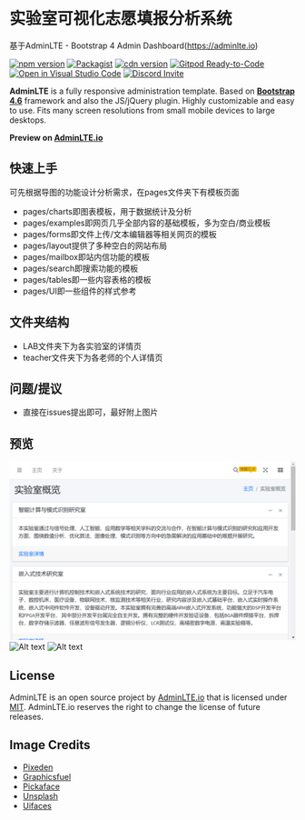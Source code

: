 # 实验室可视化志愿填报分析系统
基于AdminLTE - Bootstrap 4 Admin Dashboard(https://adminlte.io)

[![npm version](https://img.shields.io/npm/v/admin-lte/latest.svg)](https://www.npmjs.com/package/admin-lte)
[![Packagist](https://img.shields.io/packagist/v/almasaeed2010/adminlte.svg)](https://packagist.org/packages/almasaeed2010/adminlte)
[![cdn version](https://data.jsdelivr.com/v1/package/npm/admin-lte/badge)](https://www.jsdelivr.com/package/npm/admin-lte)
[![Gitpod Ready-to-Code](https://img.shields.io/badge/Gitpod-Ready--to--Code-blue?logo=gitpod)](https://gitpod.io/from-referrer/)
[![Open in Visual Studio Code](https://open.vscode.dev/badges/open-in-vscode.svg)](https://open.vscode.dev/ColorlibHQ/AdminLTE)
[![Discord Invite](https://img.shields.io/badge/discord-join%20now-green)](https://discord.gg/jfdvjwFqfz)

**AdminLTE** is a fully responsive administration template. Based on **[Bootstrap 4.6](https://getbootstrap.com/)** framework and also the JS/jQuery plugin.
Highly customizable and easy to use. Fits many screen resolutions from small mobile devices to large desktops.

**Preview on [AdminLTE.io](https://adminlte.io/themes/v3)**



## 快速上手
可先根据导图的功能设计分析需求，在pages文件夹下有模板页面
- pages/charts即图表模板，用于数据统计及分析
- pages/examples即网页几乎全部内容的基础模板，多为空白/商业模板
- pages/forms即文件上传/文本编辑器等相关网页的模板
- pages/layout提供了多种空白的网站布局
- pages/mailbox即站内信功能的模板
- pages/search即搜索功能的模板
- pages/tables即一些内容表格的模板
- pages/UI即一些组件的样式参考

## 文件夹结构
- LAB文件夹下为各实验室的详情页
- teacher文件夹下为各老师的个人详情页
## 问题/提议
- 直接在issues提出即可，最好附上图片

## 预览
![Alt text](preview/start.png "主页")
![Alt text](preview/lab.png "实验室详情")
![Alt text](preview/teacher.png "老师详情")

## License

AdminLTE is an open source project by [AdminLTE.io](https://adminlte.io) that is licensed under [MIT](https://opensource.org/licenses/MIT).
AdminLTE.io reserves the right to change the license of future releases.

## Image Credits

- [Pixeden](http://www.pixeden.com/psd-web-elements/flat-responsive-showcase-psd)
- [Graphicsfuel](https://www.graphicsfuel.com/2013/02/13-high-resolution-blur-backgrounds/)
- [Pickaface](https://pickaface.net/)
- [Unsplash](https://unsplash.com/)
- [Uifaces](http://uifaces.com/)
